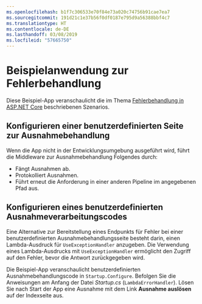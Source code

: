 ```yaml
---
ms.openlocfilehash: b1f7c306533e70f84e73a020c74756b91cae7ea7
ms.sourcegitcommit: 191d21c1e37b56f0df0187e795d9a56388bbf4c7
ms.translationtype: HT
ms.contentlocale: de-DE
ms.lasthandoff: 03/08/2019
ms.locfileid: "57665750"
---
```

# <a name="error-handling-sample-application"></a>Beispielanwendung zur Fehlerbehandlung

Diese Beispiel-App veranschaulicht die im Thema [Fehlerbehandlung in ASP.NET Core](https://docs.microsoft.com/aspnet/core/fundamentals/error-handling) beschriebenen Szenarios.

## <a name="configure-a-custom-exception-handling-page"></a>Konfigurieren einer benutzerdefinierten Seite zur Ausnahmebehandlung

Wenn die App nicht in der Entwicklungsumgebung ausgeführt wird, führt die Middleware zur Ausnahmebehandlung Folgendes durch:

* Fängt Ausnahmen ab.
* Protokolliert Ausnahmen.
* Führt erneut die Anforderung in einer anderen Pipeline im angegebenen Pfad aus.

## <a name="configure-custom-exception-handling-code"></a>Konfigurieren eines benutzerdefinierten Ausnahmeverarbeitungscodes

Eine Alternative zur Bereitstellung eines Endpunkts für Fehler bei einer benutzerdefinierten Ausnahmebehandlungsseite besteht darin, einen Lambda-Ausdruck für `UseExceptionHandler` anzugeben. Die Verwendung eines Lambda-Ausdrucks mit `UseExceptionHandler` ermöglicht den Zugriff auf den Fehler, bevor die Antwort zurückgegeben wird.

Die Beispiel-App veranschaulicht benutzerdefinierten Ausnahmebehandlungscode in `Startup.Configure`. Befolgen Sie die Anweisungen am Anfang der Datei *Startup.cs* (`LambdaErrorHandler`). Lösen Sie nach Start der App eine Ausnahme mit dem Link **Ausnahme auslösen** auf der Indexseite aus.
